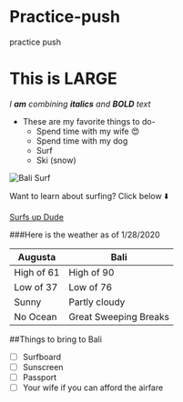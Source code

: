 # Practice-push
practice push
# This is LARGE
_I **am** combining  **italics** and **BOLD** text_
* These are my favorite things to do-
  * Spend time with my wife :heart_eyes:
  * Spend time with my dog
  * Surf
  * Ski (snow)

![Bali Surf](https://encrypted-tbn0.gstatic.com/images?q=tbn:ANd9GcQ0ZoE8ZkuG0pQ3Na2WxmROHmjYQNxSetoYABTX1oftYiXg2oHi2Q&s)

Want to learn about surfing?
Click below :arrow_down:

[Surfs up Dude](https://www.stokedfortravel.com/surfing-in-bali-surf-guide/)


###Here is the weather as of 1/28/2020

Augusta | Bali
--------|-----
High of 61 | High of 90
Low of 37 | Low of 76
Sunny | Partly cloudy
No Ocean | Great Sweeping Breaks

##Things to bring to Bali
- [ ] Surfboard
- [ ] Sunscreen
- [ ] Passport
- [ ] Your wife if you can afford the airfare
